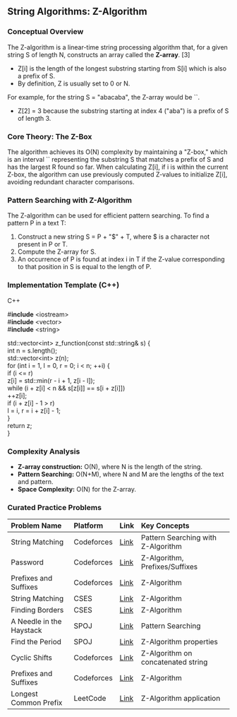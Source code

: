 
## **String Algorithms: Z-Algorithm**

### **Conceptual Overview**

The Z-algorithm is a linear-time string processing algorithm that, for a given string S of length N, constructs an array called the **Z-array**. \[3\]

* Z\[i\] is the length of the longest substring starting from S\[i\] which is also a prefix of S.  
* By definition, Z is usually set to 0 or N.

For example, for the string S \= "abacaba", the Z-array would be \`\`.

* Z\[2\] \= 3 because the substring starting at index 4 ("aba") is a prefix of S of length 3\.

### **Core Theory: The Z-Box**

The algorithm achieves its O(N) complexity by maintaining a "Z-box," which is an interval \`\` representing the substring S that matches a prefix of S and has the largest R found so far. When calculating Z\[i\], if i is within the current Z-box, the algorithm can use previously computed Z-values to initialize Z\[i\], avoiding redundant character comparisons.

### **Pattern Searching with Z-Algorithm**

The Z-algorithm can be used for efficient pattern searching. To find a pattern P in a text T:

1. Construct a new string S \= P \+ "$" \+ T, where $ is a character not present in P or T.  
2. Compute the Z-array for S.  
3. An occurrence of P is found at index i in T if the Z-value corresponding to that position in S is equal to the length of P.

### **Implementation Template (C++)**

C++

\#**include** \<iostream\>  
\#**include** \<vector\>  
\#**include** \<string\>

std::vector\<int\> z\_function(const std::string& s) {  
    int n \= s.length();  
    std::vector\<int\> z(n);  
    for (int i \= 1, l \= 0, r \= 0; i \< n; \++i) {  
        if (i \<= r)  
            z\[i\] \= std::min(r \- i \+ 1, z\[i \- l\]);  
        while (i \+ z\[i\] \< n && s\[z\[i\]\] \== s\[i \+ z\[i\]\])  
            \++z\[i\];  
        if (i \+ z\[i\] \- 1 \> r)  
            l \= i, r \= i \+ z\[i\] \- 1;  
    }  
    return z;  
}

### **Complexity Analysis**

* **Z-array construction:** O(N), where N is the length of the string.  
* **Pattern Searching:** O(N+M), where N and M are the lengths of the text and pattern.  
* **Space Complexity:** O(N) for the Z-array.

### **Curated Practice Problems**

| Problem Name | Platform | Link | Key Concepts |
| :---- | :---- | :---- | :---- |
| String Matching | Codeforces | [Link](https://codeforces.com/edu/course/2/lesson/3/3/practice/contest/272263/problem/A) | Pattern Searching with Z-Algorithm |
| Password | Codeforces | [Link](https://codeforces.com/problemset/problem/126/B) | Z-Algorithm, Prefixes/Suffixes |
| Prefixes and Suffixes | Codeforces | [Link](https://codeforces.com/problemset/problem/432/D) | Z-Algorithm |
| String Matching | CSES | [Link](https://cses.fi/problemset/task/1753) | Z-Algorithm |
| Finding Borders | CSES | [Link](https://cses.fi/problemset/task/1732) | Z-Algorithm |
| A Needle in the Haystack | SPOJ | [Link](https://www.spoj.com/problems/NHAY/) | Pattern Searching |
| Find the Period | SPOJ | [Link](https://www.spoj.com/problems/PERIOD/) | Z-Algorithm properties |
| Cyclic Shifts | Codeforces | [Link](https://codeforces.com/problemset/problem/128/B) | Z-Algorithm on concatenated string |
| Prefixes and Suffixes | Codeforces | [Link](https://codeforces.com/problemset/problem/128/C) | Z-Algorithm |
| Longest Common Prefix | LeetCode | [Link](https://leetcode.com/problems/longest-common-prefix/) | Z-Algorithm application |
